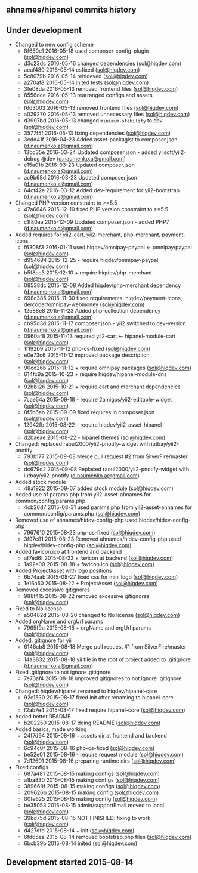 ahnames/hipanel commits history
-------------------------------

## Under development

- Changed to new config scheme
    - 8f650e1 2016-05-18 used composer-config-plugin (sol@hiqdev.com)
    - d3c23dc 2016-05-16 changed dependencies (sol@hiqdev.com)
    - aeaf480 2016-05-14 csfixed (sol@hiqdev.com)
    - 5c8079b 2016-05-14 rehideved (sol@hiqdev.com)
    - a270af8 2016-05-14 inited tests (sol@hiqdev.com)
    - 3fe08da 2016-05-13 removed frontend files (sol@hiqdev.com)
    - 8556dce 2016-05-13 rearranged configs and assets (sol@hiqdev.com)
    - f6d3003 2016-05-13 removed frontend files (sol@hiqdev.com)
    - a029270 2016-05-13 removed unnecessary files (sol@hiqdev.com)
    - d3997bd 2016-05-13 changed `minimum-stability` to dev (sol@hiqdev.com)
    - 3577f5f 2016-05-13 fixing dependencies (sol@hiqdev.com)
    - 3cdd41f 2016-04-23 Added asset-packagist to composer.json (d.naumenko.a@gmail.com)
    - 13bc35e 2016-03-24 Updated composer.json - added yiisoft/yii2-debug @dev (d.naumenko.a@gmail.com)
    - e15a01b 2016-03-23 Updated composer.json (d.naumenko.a@gmail.com)
    - ac9b68d 2016-03-23 Updated composer.json (d.naumenko.a@gmail.com)
    - 64cf42e 2016-03-12 Added dev-requirement for yii2-bootstrap (d.naumenko.a@gmail.com)
- Changed PHP version constraint to >=5.5
    - 47a6646 2015-12-10 fixed PHP version constraint to >=5.5 (sol@hiqdev.com)
    - c1f80aa 2015-12-09 Updated composer.json - added PHP7 (d.naumenko.a@gmail.com)
- Added requires for yii2-cart, yii2-merchant, php-merchant, payment-icons
    - f6308f3 2016-01-11 used hiqdev/omnipay-paypal <- omnipay/paypal (sol@hiqdev.com)
    - d954694 2015-12-25 - require hiqdev/omnipay-paypal (sol@hiqdev.com)
    - b5f8cc3 2015-12-10 + require hiqdev/php-merchant (sol@hiqdev.com)
    - 08538dc 2015-12-08 Added hiqdev/php-merchant dependency (d.naumenko.a@gmail.com)
    - 698c385 2015-11-30 fixed requirements: hiqdev/payment-icons, dercoder/omnipay-webmoney (sol@hiqdev.com)
    - 12588e8 2015-11-23 Added php-collection dependency (d.naumenko.a@gmail.com)
    - cb95d3d 2015-11-17 composer.json - yii2 switched to dev-version (d.naumenko.a@gmail.com)
    - 0960af8 2015-11-13 required yii2-cart <- hipanel-module-cart (sol@hiqdev.com)
    - 1f192b9 2015-11-12 php-cs-fixed (sol@hiqdev.com)
    - e0e73c6 2015-11-12 improved package description (sol@hiqdev.com)
    - 90cc26b 2015-11-12 + require omnipay packages (sol@hiqdev.com)
    - 614fc9a 2015-10-23 + require hiqdev/hipanel-module-dns (sol@hiqdev.com)
    - 92bb126 2015-10-21 + require cart and merchant dependencies (sol@hiqdev.com)
    - 7cae54a 2015-09-18 - require 2amigos/yii2-editable-widget (sol@hiqdev.com)
    - 8f5b6ab 2015-09-09 fixed requires in composer.json (sol@hiqdev.com)
    - 12942fb 2015-08-22 - require hiqdev/yii2-asset-hipanel (sol@hiqdev.com)
    - d2baeae 2015-08-22 - hipanel themes (sol@hiqdev.com)
- Changed: replaced raoul2000/yii2-pnotify-widget with iutbay/yii2-pnotify
    - 793b177 2015-09-08 Merge pull request #2 from SilverFire/master (sol@hiqdev.com)
    - dc679d2 2015-09-08 Replaced raoul2000/yii2-pnotify-widget with iutbay/yii2-pnotify (d.naumenko.a@gmail.com)
- Added stock module
    - 48a1922 2015-09-07 added stock module (sol@hiqdev.com)
- Added use of params.php from yii2-asset-ahnames for common/config/params.php
    - 4cb26d7 2015-08-31 used params.php from yii2-asset-ahnames for common/config/params.php (sol@hiqdev.com)
- Removed use of ahnames/hidev-config-php used hiqdev/hidev-config-php
    - 7967610 2015-08-23 php-cs-fixed (sol@hiqdev.com)
    - 3f97c81 2015-08-23 Removed ahnames/hidev-config-php used hiqdev/hidev-config-php (sol@hiqdev.com)
- Added favicon.ico at frontend and backend
    - af7ed6f 2015-08-23 + favicon at backend (sol@hiqdev.com)
    - 1a92e00 2015-08-18 + favicon.ico (sol@hiqdev.com)
- Added ProjectAsset with logo positions
    - 6b74aab 2015-08-27 fixed css for mini logo (sol@hiqdev.com)
    - 1e16a50 2015-08-22 + ProjectAsset (sol@hiqdev.com)
- Removed excessive gitignores
    - 988f415 2015-08-22 removed excessive gitignores (sol@hiqdev.com)
- Fixed to No license
    - a50482d 2015-08-20 changed to No license (sol@hiqdev.com)
- Added orgName and orgUrl params
    - 7965f9a 2015-08-18 + orgName and orgUrl params (sol@hiqdev.com)
- Added: gitignore for yii
    - 6146cb8 2015-08-18 Merge pull request #1 from SilverFire/master (sol@hiqdev.com)
    - 14a8832 2015-08-18 yii file in the root of project added to .gitignore (d.naumenko.a@gmail.com)
- Fixed .gitignore to not ignore .gitignore
    - 7e73af4 2015-08-18 improved gitignores to not ignore .gitignore (sol@hiqdev.com)
- Changed: hiqdev/hipanel renamed to hiqdev/hipanel-core
    - 92c1530 2015-08-17 fixed init after renaming to hipanel-core (sol@hiqdev.com)
    - f2ab7e4 2015-08-17 fixed require hipanel-core (sol@hiqdev.com)
- Added better README
    - b202250 2015-08-17 doing README (sol@hiqdev.com)
- Added basics, made working
    - 24f7d94 2015-08-16 + assets dir at frontend and backend (sol@hiqdev.com)
    - 6c94c0f 2015-08-16 php-cs-fixed (sol@hiqdev.com)
    - be52e01 2015-08-16 - require request module (sol@hiqdev.com)
    - 7d12601 2015-08-16 preparing runtime dirs (sol@hiqdev.com)
- Fixed configs
    - 687a481 2015-08-15 making configs (sol@hiqdev.com)
    - a1ba830 2015-08-15 making configs (sol@hiqdev.com)
    - 389669f 2015-08-15 making configs (sol@hiqdev.com)
    - 209626b 2015-08-15 making config (sol@hiqdev.com)
    - 00fe625 2015-08-15 making config (sol@hiqdev.com)
    - be35053 2015-08-15 admin/supportEmail moved to local (sol@hiqdev.com)
    - 39bd75d 2015-08-15 NOT FINISHED: fixing to work (sol@hiqdev.com)
    - d427dfd 2015-08-14 + init (sol@hiqdev.com)
    - 6fd65ea 2015-08-14 removed bootstrap.php files (sol@hiqdev.com)
    - 6bcb39b 2015-08-14 inited (sol@hiqdev.com)

## Development started 2015-08-14

